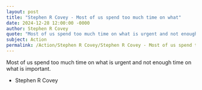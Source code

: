 ```yaml
---
layout: post
title: "Stephen R Covey - Most of us spend too much time on what"
date: 2024-12-28 12:00:00 -0000
author: Stephen R Covey
quote: "Most of us spend too much time on what is urgent and not enough time on what is important."
subject: Action
permalink: /Action/Stephen R Covey/Stephen R Covey - Most of us spend too much time on what
---
```


Most of us spend too much time on what is urgent and not enough time on what is important.

- Stephen R Covey
